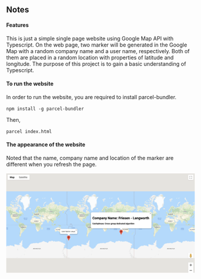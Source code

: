 ## Notes

#### Features

This is just a simple single page website using Google Map API with Typescript. On the web page, two marker will be generated in the Google Map with a random company name and a user name, respectively. Both of them are placed in a random location with properties of latitude and longitude. The purpose of this project is to gain a basic understanding of Typescript.

#### To run the website

In order to run the website, you are required to install parcel-bundler.

```
npm install -g parcel-bundler
```

Then, 

```
parcel index.html
```

#### The appearance of the website

Noted that the name, company name and location of the marker are different when you refresh the page.

![Google-Map-API-ts](/src/asset/googlemapwithts.png)
